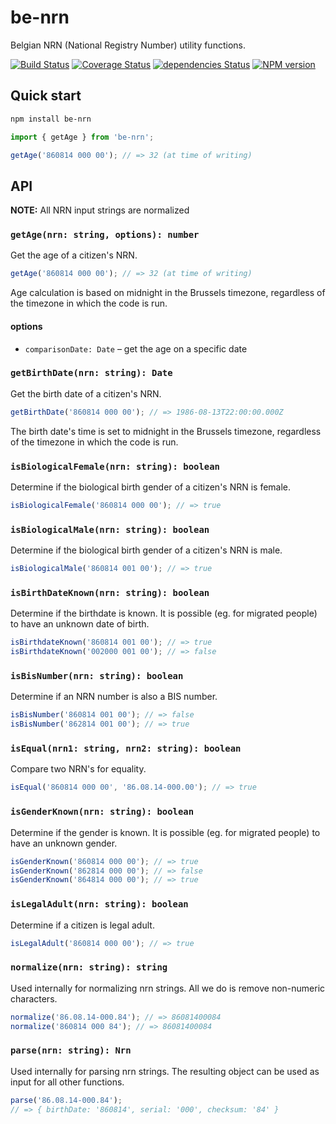 # be-nrn

Belgian NRN (National Registry Number) utility functions.

[![Build Status](https://travis-ci.org/Moeriki/be-nrn.svg?branch=master)](https://travis-ci.org/Moeriki/be-nrn) [![Coverage Status](https://coveralls.io/repos/github/Moeriki/be-nrn/badge.svg?branch=master)](https://coveralls.io/github/Moeriki/be-nrn?branch=master) [![dependencies Status](https://david-dm.org/moeriki/be-nrn/status.svg)](https://david-dm.org/moeriki/be-nrn) [![NPM version](https://img.shields.io/npm/v/be-nrn.svg)](https://img.shields.io/npm/v/be-nrn.svg)

## Quick start

```sh
npm install be-nrn
```

```js
import { getAge } from 'be-nrn';

getAge('860814 000 00'); // => 32 (at time of writing)
```

## API

**NOTE:** All NRN input strings are normalized

### `getAge(nrn: string, options): number`

Get the age of a citizen's NRN.

```js
getAge('860814 000 00'); // => 32 (at time of writing)
```

Age calculation is based on midnight in the Brussels timezone, regardless of the timezone in which the code is run.

#### options

- `comparisonDate: Date` – get the age on a specific date

### `getBirthDate(nrn: string): Date`

Get the birth date of a citizen's NRN.

```js
getBirthDate('860814 000 00'); // => 1986-08-13T22:00:00.000Z
```

The birth date's time is set to midnight in the Brussels timezone, regardless of the timezone in which the code is run.

### `isBiologicalFemale(nrn: string): boolean`

Determine if the biological birth gender of a citizen's NRN is female.

```js
isBiologicalFemale('860814 000 00'); // => true
```

### `isBiologicalMale(nrn: string): boolean`

Determine if the biological birth gender of a citizen's NRN is male.

```js
isBiologicalMale('860814 001 00'); // => true
```

### `isBirthDateKnown(nrn: string): boolean`

Determine if the birthdate is known. It is possible (eg. for migrated people) to have an unknown date of birth.

```js
isBirthdateKnown('860814 001 00'); // => true
isBirthdateKnown('002000 001 00'); // => false
```

### `isBisNumber(nrn: string): boolean`

Determine if an NRN number is also a BIS number.

```js
isBisNumber('860814 001 00'); // => false
isBisNumber('862814 001 00'); // => true
```

### `isEqual(nrn1: string, nrn2: string): boolean`

Compare two NRN's for equality.

```js
isEqual('860814 000 00', '86.08.14-000.00'); // => true
```

### `isGenderKnown(nrn: string): boolean`

Determine if the gender is known. It is possible (eg. for migrated people) to have an unknown gender.

```js
isGenderKnown('860814 000 00'); // => true
isGenderKnown('862814 000 00'); // => false
isGenderKnown('864814 000 00'); // => true
```

### `isLegalAdult(nrn: string): boolean`

Determine if a citizen is legal adult.

```js
isLegalAdult('860814 000 00'); // => true
```

### `normalize(nrn: string): string`

Used internally for normalizing nrn strings. All we do is remove non-numeric characters.

```js
normalize('86.08.14-000.84'); // => 86081400084
normalize('860814 000 84'); // => 86081400084
```

### `parse(nrn: string): Nrn`

Used internally for parsing nrn strings. The resulting object can be used as input for all other functions.

```js
parse('86.08.14-000.84');
// => { birthDate: '860814', serial: '000', checksum: '84' }
```
